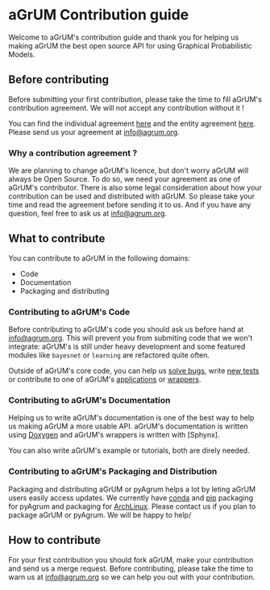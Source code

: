 # aGrUM Contribution guide

Welcome to aGrUM's contribution guide and thank you for helping us making aGrUM the best open source API for using Graphical Probabilistic Models.

## Before contributing

Before submitting your first contribution, please take the time to fill aGrUM's contribution agreement. We will not accept any contribution without it !

You can find the individual agreement [here](https://gitlab.com/agrumery/aGrUM/wikis/contribution/individual) and the entity agreement 
[here](https://gitlab.com/agrumery/aGrUM/wikis/contribution/entity). Please send us your agreement at [info@agrum.org](mailto:info@agrum.org).

### Why a contribution agreement ?

We are planning to change aGrUM's licence, but don't worry aGrUM will always be Open Source. To do so, we need your agreement as one of aGrUM's contributor. There is also some legal consideration about how your contribution can be used and distributed with aGrUM. So please take your time and read the agreement before sending it to us. And if you have any question, feel free to ask us at [info@agrum.org](mailto:info@agrum.org).

## What to contribute

You can contribute to aGrUM in the following domains:

* Code
* Documentation
* Packaging and distributing

### Contributing to aGrUM's Code

Before contributing to aGrUM's code you should ask us before hand at [info@agrum.org](mailto:info@agrum.org). This will prevent you from submiting code that we won't integrate: aGrUM's is still under heavy development and some featured modules like `bayesnet` or `learning` are refactored quite often.

Outside of aGrUM's core code, you can help us [solve bugs](https://gitlab.com/agrumery/aGrUM/issues), write [new tests](https://gitlab.com/agrumery/aGrUM/tree/master/src/testunits/README.md) or contribute to one of aGrUM's [applications](https://gitlab.com/agrumery/aGrUM/tree/master/apps/README.md) or [wrappers](https://gitlab.com/agrumery/aGrUM/tree/master/wrappers/README.md).

### Contributing to aGrUM's Documentation

Helping us to write aGrUM's documentation is one of the best way to help us making aGrUM a more usable API. aGrUM's documentation is written using [Doxygen](http://www.stack.nl/~dimitri/doxygen/) and aGrUM's wrappers is written with [Sphynx].

You can also write aGrUM's example or tutorials, both are direly needed.

### Contributing to aGrUM's Packaging and Distribution

Packaging and distributing aGrUM or pyAgrum helps a lot by leting aGrUM users easily access updates. We currently have [conda](https://anaconda.org/conda-forge/pyagrum) and [pip](https://pypi.python.org/pypi/pyagrum/0.10.4.3) packaging for pyAgrum and packaging for [ArchLinux](https://aur.archlinux.org/packages/mingw-w64-agrum/). Please contact us if you plan to package aGrUM or pyAgrum. We will be happy to help/

## How to contribute

For your first contribution you should fork aGrUM, make your contribution and send us a merge request. Before contributing, please take the time to warn us at [info@agrum.org](mailto:info@agrum.org) so we can help you out with your contribution.


